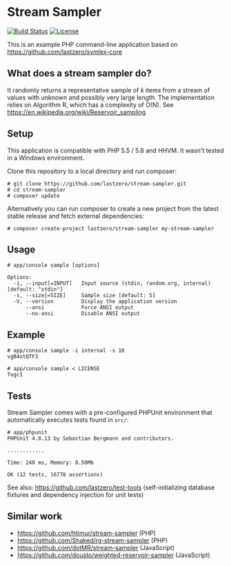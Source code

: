 Stream Sampler
==============

[![Build Status](https://travis-ci.org/lastzero/stream-sampler.png?branch=master)](https://travis-ci.org/lastzero/stream-sampler)
[![License](https://poser.pugx.org/lastzero/stream-sampler/license.svg)](https://packagist.org/packages/lastzero/stream-sampler)

This is an example PHP command-line application based on https://github.com/lastzero/symlex-core

## What does a stream sampler do?

It randomly returns a representative sample of *k* items from a stream of values with unknown and
possibly very large length. The implementation relies on Algorithm R, which has a complexity of O(N).
See https://en.wikipedia.org/wiki/Reservoir_sampling

## Setup

This application is compatible with PHP 5.5 / 5.6 and HHVM. It wasn't tested in a Windows environment.

Clone this repository to a local directory and run composer:

    # git clone https://github.com/lastzero/stream-sampler.git
    # cd stream-sampler
    # composer update

Alternatively you can run composer to create a new project from the latest stable release and fetch external dependencies:

    # composer create-project lastzero/stream-sampler my-stream-sampler

## Usage

    # app/console sample [options]

    Options:
      -i, --input[=INPUT]   Input source (stdin, random.org, internal) [default: "stdin"]
      -s, --size[=SIZE]     Sample size [default: 5]
      -V, --version         Display the application version
          --ansi            Force ANSI output
          --no-ansi         Disable ANSI output

## Example

    # app/console sample -i internal -s 10
    vgB4xtQTF3

    # app/console sample < LICENSE
    TegcI

## Tests

Stream Sampler comes with a pre-configured PHPUnit environment that automatically executes tests found in `src/`:

    # app/phpunit
    PHPUnit 4.8.13 by Sebastian Bergmann and contributors.

    ............

    Time: 240 ms, Memory: 8.50Mb

    OK (12 tests, 16778 assertions)

See also: https://github.com/lastzero/test-tools (self-initializing database fixtures and dependency injection for unit tests)

## Similar work

- https://github.com/htimur/stream-sampler (PHP)
- https://github.com/Shaked/rg-stream-sampler (PHP)
- https://github.com/dotMR/stream-sampler (JavaScript)
- https://github.com/dousto/weighted-reservoir-sampler (JavaScript)